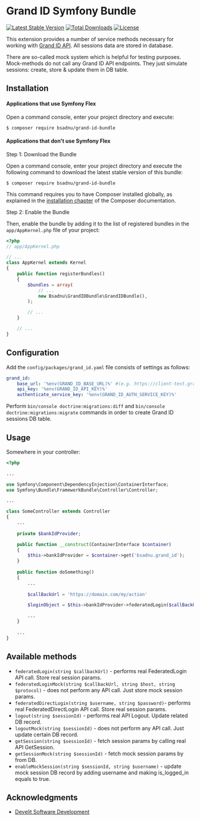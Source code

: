 Grand ID Symfony Bundle
===============================

[![Latest Stable Version](https://poser.pugx.org/bsadnu/grand-id-bundle/v/stable)](https://packagist.org/packages/bsadnu/grand-id-bundle) 
[![Total Downloads](https://poser.pugx.org/bsadnu/grand-id-bundle/downloads)](https://packagist.org/packages/bsadnu/grand-id-bundle) 
[![License](https://poser.pugx.org/bsadnu/grand-id-bundle/license)](https://packagist.org/packages/bsadnu/grand-id-bundle)

This extension provides a number of service methods necessary for working with [Grand ID API](https://www.grandid.com/documentation/). All sessions data are stored in database.

There are so-called mock system which is helpful for testing purposes. Mock-methods do not call any Grand ID API endpoints. They just simulate sessions: create, store & update them in DB table.


## Installation


#### Applications that use Symfony Flex


Open a command console, enter your project directory and execute:

```console
$ composer require bsadnu/grand-id-bundle
```

#### Applications that don't use Symfony Flex


Step 1: Download the Bundle

Open a command console, enter your project directory and execute the
following command to download the latest stable version of this bundle:

```console
$ composer require bsadnu/grand-id-bundle
```

This command requires you to have Composer installed globally, as explained
in the [installation chapter](https://getcomposer.org/doc/00-intro.md)
of the Composer documentation.

Step 2: Enable the Bundle

Then, enable the bundle by adding it to the list of registered bundles
in the `app/AppKernel.php` file of your project:

```php
<?php
// app/AppKernel.php

// ...
class AppKernel extends Kernel
{
    public function registerBundles()
    {
        $bundles = array(
            // ...
            new Bsadnu\GrandIDBundle\GrandIDBundle(),
        );

        // ...
    }

    // ...
}
```

## Configuration

Add the `config/packages/grand_id.yaml` file consists of settings as follows:

```yml
grand_id:
    base_url: '%env(GRAND_ID_BASE_URL)%' #(e.g. https://client-test.grandid.com/json1.1/)
    api_key: '%env(GRAND_ID_API_KEY)%'
    authenticate_service_key: '%env(GRAND_ID_AUTH_SERVICE_KEY)%'
```

Perform `bin/console doctrine:migrations:diff` and `bin/console doctrine:migrations:migrate` commands in order to create Grand ID sessions DB table.

## Usage

Somewhere in your controller:

```php
<?php

...

use Symfony\Component\DependencyInjection\ContainerInterface;
use Symfony\Bundle\FrameworkBundle\Controller\Controller;

...

class SomeController extends Controller
{
    ...
    
    private $bankIdProvider;

    public function __construct(ContainerInterface $container)
    {
        $this->bankIdProvider = $container->get('bsadnu.grand_id');
    }
    
    public function doSomething()
    {
        ...
        
        $callBackUrl = 'https://domain.com/my/action'

        $loginObject = $this->bankIdProvider->federatedLogin($callBackUrl);

        ...
    }   
    
    ...
}
```


## Available methods

* `federatedLogin(string $callbackUrl)` - performs real FederatedLogin API call. Store real session params.
* `federatedLoginMock(string $callbackUrl, string $host, string $protocol)` - does not perform any API call. Just store mock session params.
* `federatedDirectLogin(string $username, string $password)`- performs real FederatedDirectLogin API call. Store real session params.
* `logout(string $sessionId)` - performs real API Logout. Update related DB record.
* `logoutMock(string $sessionId)` - does not perform any API call. Just update certain DB record.
* `getSession(string $sessionId)` - fetch session params by calling real API GetSession.
* `getSessionMock(string $sessionId)` - fetch mock session params by from DB.
* `enableMockSession(string $sessionId, string $username)` - update mock session DB record by adding username and making is_logged_in equals to true.

## Acknowledgments
* [Develit Software Development](https://www.develit.se)
